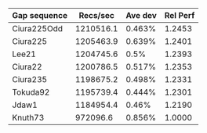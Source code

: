 | Gap sequence | Recs/sec | Ave dev | Rel Perf |
|---------------|----------|---------|---------|
| Ciura225Odd | 1210516.1 | 0.463% | 1.2453 | 
| Ciura225 | 1205463.9 | 0.639% | 1.2401 | 
| Lee21 | 1204745.6 | 0.5% | 1.2393 | 
| Ciura22 | 1200786.5 | 0.517% | 1.2353 | 
| Ciura235 | 1198675.2 | 0.498% | 1.2331 | 
| Tokuda92 | 1195739.4 | 0.444% | 1.2301 | 
| Jdaw1 | 1184954.4 | 0.46% | 1.2190 | 
| Knuth73 | 972096.6 | 0.856% | 1.0000 | 
